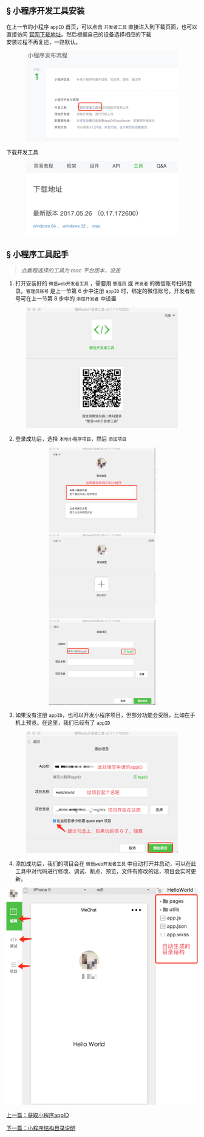 ## <a>&sect; 小程序开发工具安装</a>
在上一节的小程序 `appID` 首页，可以点击 `开发者工具` 直接进入到下载页面，也可以直接访问 [官网下载地址](https://mp.weixin.qq.com/debug/wxadoc/dev/devtools/download.html)。然后根据自己的设备选择相应的下载  
安装过程不再复述，一路默认。  
  
<div align="center">
  <img src="./images/WechatIMG10.jpeg" width="400">
</div>

下载开发工具

<div align="center">
  <img src="./images/WechatIMG11.jpeg" width="400">
</div>  

## <a>&sect; 小程序工具起手</a>  
> *此教程选择的工具为 mac 平台版本，没差*  
1. 打开安装好的 `微信web开发者工具` ，需要用 `管理员` 或 `开发者` 的微信账号扫码登录。`管理员账号` 是上一节第 6 步中注册 `appID` 时，绑定的微信账号。开发者账号可在上一节第 8 步中的 `添加开发者` 中设置

<div align="center">
  <img src="./images/WechatIMG12.jpeg" width="400">
</div>  

2. 登录成功后，选择 `本地小程序项目`，然后 `添加项目`

<div align="center">
  <img src="./images/WechatIMG13.jpeg" width="280">
  <img src="./images/WechatIMG14.jpeg" width="280">
  <img src="./images/WechatIMG15.jpeg" width="280">
</div>  

3. 如果没有注册 `appID`，也可以开发小程序项目，但部分功能会受限，比如在手机上预览。在这里，我们已经有了 `appID`

<div align="center">
  <img src="./images/WechatIMG16.jpeg" width="400">
</div>

4. 添加成功后，我们的项目会在 `微信web开发者工具` 中自动打开并启动，可以在此工具中对代码进行修改、调试、断点、预览，文件有修改的话，项目会实时更新。 

<div align="center">
  <img src="./images/WechatIMG17.jpeg" width="600">
</div>

<a href="./ch1-0.md">上一篇：获取小程序appID</a>

<a href="./ch1-2.md">下一篇：小程序结构目录说明</a>